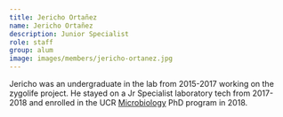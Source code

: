 ```yaml
---
title: Jericho Ortañez
name: Jericho Ortañez
description: Junior Specialist
role: staff
group: alum
image: images/members/jericho-ortanez.jpg
---
```


Jericho was an undergraduate in the lab from 2015-2017 working on the zygolife project. He stayed on a Jr Specialist laboratory tech from 2017-2018 and enrolled in the UCR [Microbiology](https://microbiology.ucr.edu) PhD program in 2018.
